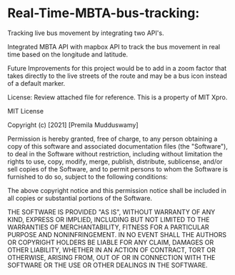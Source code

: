 # Real-Time-MBTA-bus-tracking: 

Tracking live bus movement by integrating two API's. 

Integrated MBTA API with mapbox API to track the bus movement in real time based on the longitude and latitude.  

Future Improvements for this project would be to add in a zoom factor that takes directly to the live streets of the route and may be a bus icon instead of a default marker. 

License: Review attached file for reference. This is a property of MIT Xpro.


MIT License

Copyright (c) [2021] [Premila Mudduswamy]

Permission is hereby granted, free of charge, to any person obtaining a copy
of this software and associated documentation files (the "Software"), to deal
in the Software without restriction, including without limitation the rights
to use, copy, modify, merge, publish, distribute, sublicense, and/or sell
copies of the Software, and to permit persons to whom the Software is
furnished to do so, subject to the following conditions:

The above copyright notice and this permission notice shall be included in all
copies or substantial portions of the Software.

THE SOFTWARE IS PROVIDED "AS IS", WITHOUT WARRANTY OF ANY KIND, EXPRESS OR
IMPLIED, INCLUDING BUT NOT LIMITED TO THE WARRANTIES OF MERCHANTABILITY,
FITNESS FOR A PARTICULAR PURPOSE AND NONINFRINGEMENT. IN NO EVENT SHALL THE
AUTHORS OR COPYRIGHT HOLDERS BE LIABLE FOR ANY CLAIM, DAMAGES OR OTHER
LIABILITY, WHETHER IN AN ACTION OF CONTRACT, TORT OR OTHERWISE, ARISING FROM,
OUT OF OR IN CONNECTION WITH THE SOFTWARE OR THE USE OR OTHER DEALINGS IN THE
SOFTWARE.

